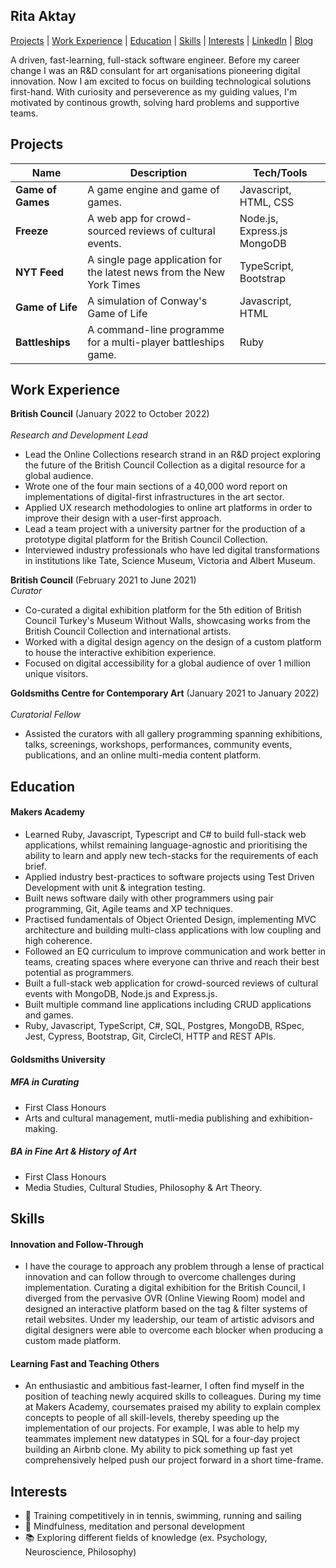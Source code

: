 ## Rita Aktay

[Projects](#projects) | [Work Experience](#work-experience) | [Education](#education) | [Skills](#skills) | [Interests](#interests) | [LinkedIn](https://www.linkedin.com/in/rita-aktay/) | [Blog](https://medium.com/@rita.aktay)

A driven, fast-learning, full-stack software engineer. Before my career change I was an R&D consulant for art organisations pioneering digital innovation. Now I am excited to focus on building technological solutions first-hand. With curiosity and perseverence as my guiding values, I'm motivated by continous growth, solving hard problems and supportive teams.


## Projects

| Name                         | Description       | Tech/Tools        |
| ---------------------------- | ----------------- | ----------------- |
| **Game of Games**  | A game engine and game of games. | Javascript, HTML, CSS |
| **Freeze**  | A web app for crowd-sourced reviews of cultural events. | Node.js, Express.js MongoDB |
| **NYT Feed** | A single page application for the latest news from the New York Times | TypeScript, Bootstrap |
| **Game of Life** | A simulation of Conway's Game of Life | Javascript, HTML |
| **Battleships** | A command-line programme for a multi-player battleships game. | Ruby |


## Work Experience

**British Council** (January 2022 to October 2022)<br>  
_Research and Development Lead_

- Lead the Online Collections research strand in an R&D project exploring the future of the British Council Collection as a digital resource for a global audience. 
- Wrote one of the four main sections of a 40,000 word report on implementations of digital-first infrastructures in the art sector.
- Applied UX research methodologies to online art platforms in order to improve their design with a user-first approach. 
- Lead a team project with a university partner for the production of a prototype digital platform for the British Council Collection.
- Interviewed industry professionals who have led digital transformations in institutions like Tate, Science Museum, Victoria and Albert Museum. 

**British Council** (February 2021 to June 2021)<br>
_Curator_
- Co-curated a digital exhibition platform for the 5th edition of British Council Turkey's Museum Without Walls, showcasing works from the British Council Collection and international artists.
- Worked with a digital design agency on the design of a custom platform to house the interactive exhibition experience.
- Focused on digital accessibility for a global audience of over 1 million unique visitors. 

**Goldsmiths Centre for Contemporary Art** (January 2021 to January 2022)<br>  
_Curatorial Fellow_
- Assisted the curators with all gallery programming spanning exhibitions, talks, screenings, workshops, performances, community events, publications, and an online multi-media content platform. 

## Education

#### Makers Academy
- Learned Ruby, Javascript, Typescript and C# to build full-stack web applications, whilst remaining language-agnostic and prioritising the ability to learn and apply new tech-stacks for the requirements of each brief. 
- Applied industry best-practices to software projects using Test Driven Development with unit & integration testing.
- Built news software daily with other programmers using pair programming, Git, Agile teams and XP techniques. 
- Practised fundamentals of Object Oriented Design, implementing MVC architecture and building multi-class applications with low coupling and high coherence. 
- Followed an EQ curriculum to improve communication and work better in teams, creating spaces where everyone can thrive and reach their best potential as programmers. 
- Built a full-stack web application for crowd-sourced reviews of cultural events with MongoDB, Node.js and Express.js.
- Built multiple command line applications including CRUD applications and games. 
- Ruby, Javascript, TypeScript, C#, SQL, Postgres, MongoDB, RSpec, Jest, Cypress, Bootstrap, Git, CircleCI, HTTP and REST APIs. 

#### Goldsmiths University

##### **MFA in Curating**
- First Class Honours
- Arts and cultural management, mutli-media publishing and exhibition-making.
         
##### **BA in Fine Art & History of Art**
- First Class Honours
- Media Studies, Cultural Studies, Philosophy & Art Theory.

## Skills

#### Innovation and Follow-Through 

- I have the courage to approach any problem through a lense of practical innovation and can follow through to overcome challenges during implementation. Curating a digital exhibition for the British Council, I diverged from the pervasive OVR (Online Viewing Room) model and designed an interactive platform based on the tag & filter systems of retail websites. Under my leadership, our team of artistic advisors and digital designers were able to overcome each blocker when producing a custom made platform. 

#### Learning Fast and Teaching Others 

- An enthusiastic and ambitious fast-learner, I often find myself in the position of teaching newly acquired skills to colleagues. During my time at Makers Academy, coursemates praised my ability to explain complex concepts to people of all skill-levels, thereby speeding up the implementation of our projects. For example, I was able to help my teammates implement new datatypes in SQL for a four-day project building an Airbnb clone. My ability to pick something up fast yet comprehensively helped push our project forward in a short time-frame.

## Interests

- 🎾  Training competitively in in tennis, swimming, running and sailing
- 🧘  Mindfulness, meditation and personal development
- 📚  Exploring different fields of knowledge (ex. Psychology, Neuroscience, Philosophy)

